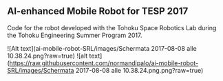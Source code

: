 ## AI-enhanced Mobile Robot for TESP 2017

Code for the robot developed with the Tohoku Space Robotics Lab during the Tohoku Engineering Summer Program 2017.

![Alt text](ai-mobile-robot-SRL/images/Schermata 2017-08-08 alle 10.38.24.png?raw=true)
![alt text](https://raw.githubusercontent.com/normandipalo/ai-mobile-robot-SRL/images/Schermata 2017-08-08 alle 10.38.24.png.png?raw=true)
